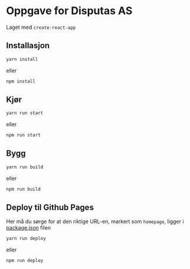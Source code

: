 # Oppgave for Disputas AS

Laget med `create-react-app`

## Installasjon

```bash
yarn install
```

eller

```bash
npm install
```

## Kjør

```bash
yarn run start
```

eller

```bash
npm run start
```

## Bygg

```bash
yarn run build
```

eller

```bash
npm run build
```

## Deploy til Github Pages

Her må du sørge for at den riktige URL-en, markert som `homepage`, ligger i [package.json](package.json) filen

```bash
yarn run deploy
```

eller

```bash
npm run deploy
```
